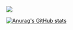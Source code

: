 <img src="https://img.shields.io/badge/C-#A8B9CC?style=flat-square&logo=C&logoColor=black"/>

[![Anurag's GitHub stats](https://github-readme-stats.vercel.app/api?username=rlawhddbs)](https://github.com/rlawhddbs/github-readme-stats)
